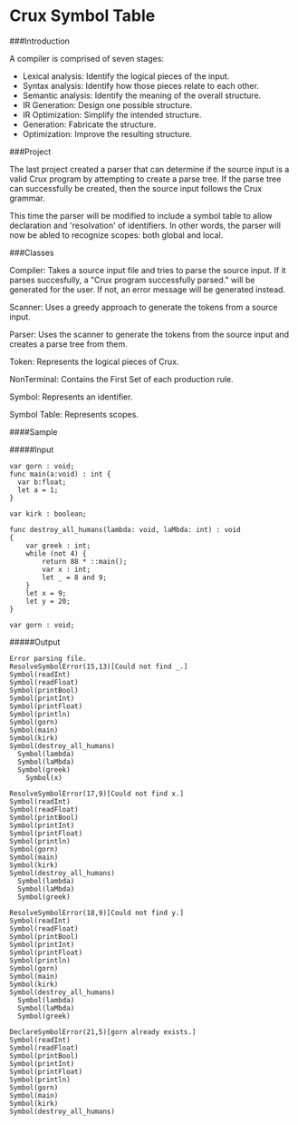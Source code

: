 Crux Symbol Table
====

###Introduction

A compiler is comprised of seven stages:
-	Lexical analysis: Identify the logical pieces of the input.
-	Syntax analysis: Identify how those pieces relate to each other.
-	Semantic analysis: Identify the meaning of the overall structure.
-	IR Generation: Design one possible structure.
-	IR Optimization: Simplify the intended structure.
-	Generation: Fabricate the structure.
-	Optimization: Improve the resulting structure.

###Project

The last project created a parser that can determine if the source input is a valid Crux program by attempting to create a parse tree. If the parse tree can successfully be created, then the source input follows the Crux grammar.

This time the parser will be modified to include a symbol table to allow declaration and 'resolvation' of identifiers. In other words, the parser will now be abled to recognize scopes: both global and local.

###Classes

Compiler: Takes a source input file and tries to parse the source input. If it parses succesfully, a "Crux program successfully parsed." will be generated for the user. If not, an error message will be generated instead.

Scanner: Uses a greedy approach to generate the tokens from a source input.

Parser: Uses the scanner to generate the tokens from the source input and creates a parse tree from them.

Token: Represents the logical pieces of Crux.

NonTerminal: Contains the First Set of each production rule.

Symbol: Represents an identifier.

Symbol Table: Represents scopes.

####Sample

#####Input

```
var gorn : void;
func main(a:void) : int {
  var b:float;
  let a = 1;
}

var kirk : boolean;

func destroy_all_humans(lambda: void, laMbda: int) : void
{
    var greek : int;
    while (not 4) {
        return 88 * ::main();
        var x : int;
        let _ = 8 and 9;
    }
    let x = 9;
    let y = 20;
}

var gorn : void;
```

#####Output
```
Error parsing file.
ResolveSymbolError(15,13)[Could not find _.]
Symbol(readInt)
Symbol(readFloat)
Symbol(printBool)
Symbol(printInt)
Symbol(printFloat)
Symbol(println)
Symbol(gorn)
Symbol(main)
Symbol(kirk)
Symbol(destroy_all_humans)
  Symbol(lambda)
  Symbol(laMbda)
  Symbol(greek)
    Symbol(x)

ResolveSymbolError(17,9)[Could not find x.]
Symbol(readInt)
Symbol(readFloat)
Symbol(printBool)
Symbol(printInt)
Symbol(printFloat)
Symbol(println)
Symbol(gorn)
Symbol(main)
Symbol(kirk)
Symbol(destroy_all_humans)
  Symbol(lambda)
  Symbol(laMbda)
  Symbol(greek)

ResolveSymbolError(18,9)[Could not find y.]
Symbol(readInt)
Symbol(readFloat)
Symbol(printBool)
Symbol(printInt)
Symbol(printFloat)
Symbol(println)
Symbol(gorn)
Symbol(main)
Symbol(kirk)
Symbol(destroy_all_humans)
  Symbol(lambda)
  Symbol(laMbda)
  Symbol(greek)

DeclareSymbolError(21,5)[gorn already exists.]
Symbol(readInt)
Symbol(readFloat)
Symbol(printBool)
Symbol(printInt)
Symbol(printFloat)
Symbol(println)
Symbol(gorn)
Symbol(main)
Symbol(kirk)
Symbol(destroy_all_humans)
```
